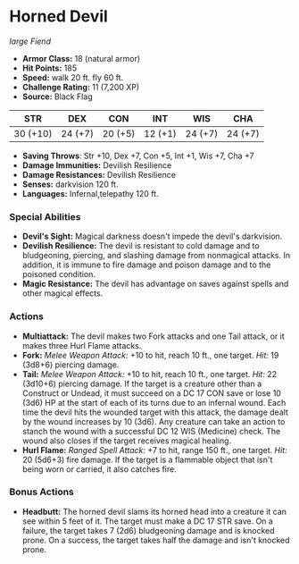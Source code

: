 # Horned Devil

*large* *Fiend*

- **Armor Class:** 18 (natural armor)
- **Hit Points:** 185 
- **Speed:** walk 20 ft. fly 60 ft.
- **Challenge Rating:** 11 (7,200 XP)
- **Source:** Black Flag

| STR | DEX | CON | INT | WIS | CHA |
| --- | --- | --- | --- | --- | --- |
| 30 (+10) | 24 (+7) | 20 (+5) | 12 (+1) | 24 (+7) | 24 (+7) |

- **Saving Throws**: Str +10, Dex +7, Con +5, Int +1, Wis +7, Cha +7
- **Damage Immunities:** Devilish Resilience
- **Damage Resistances:** Devilish Resilience
- **Senses:** darkvision 120 ft.
- **Languages:** Infernal,telepathy 120 ft.

### Special Abilities

- **Devil's Sight:** Magical darkness doesn't impede the devil's darkvision.
- **Devilish Resilience:** The devil is resistant to cold damage and to bludgeoning, piercing, and slashing damage from nonmagical attacks. In addition, it is immune to fire damage and poison damage and to the poisoned condition.
- **Magic Resistance:** The devil has advantage on saves against spells and other magical effects.

### Actions

- **Multiattack:** The devil makes two Fork attacks and one Tail attack, or it makes three Hurl Flame attacks.
- **Fork:** _Melee Weapon Attack:_ +10 to hit, reach 10 ft., one target. _Hit:_ 19 (3d8+6) piercing damage.
- **Tail:** _Melee Weapon Attack:_ +10 to hit, reach 10 ft., one target. _Hit:_ 22 (3d10+6) piercing damage. If the target is a creature other than a Construct or Undead, it must succeed on a DC 17 CON save or lose 10 (3d6) HP at the start of each of its turns due to an infernal wound. Each time the devil hits the wounded target with this attack, the damage dealt by the wound increases by 10 (3d6). Any creature can take an action to stanch the wound with a successful DC 12 WIS (Medicine) check. The wound also closes if the target receives magical healing.
- **Hurl Flame:** _Ranged Spell Attack:_ +7 to hit, range 150 ft., one target. _Hit:_ 20 (5d6+3) fire damage. If the target is a flammable object that isn't being worn or carried, it also catches fire.

### Bonus Actions

- **Headbutt:** The horned devil slams its horned head into a creature it can see within 5 feet of it. The target must make a DC 17 STR save. On a failure, the target takes 7 (2d6) bludgeoning damage and is knocked prone. On a success, the target takes half the damage and isn't knocked prone.
